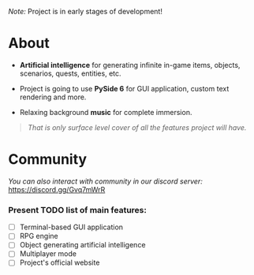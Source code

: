_Note:_ Project is in early stages of development!



# About

- **Artificial intelligence** for generating infinite in-game items, objects, scenarios, quests, entities, etc.

- Project is going to use **PySide 6** for GUI application, custom text rendering and more.

- Relaxing background **music** for complete immersion.

> _That is only surface level cover of all the features project will have._

# Community

_You can also interact with community in our discord server:_ https://discord.gg/Gvq7mWrR

### Present TODO list of main features:
- [ ] Terminal-based GUI application
- [ ] RPG engine
- [ ] Object generating artificial intelligence
- [ ] Multiplayer mode
- [ ] Project's official website
